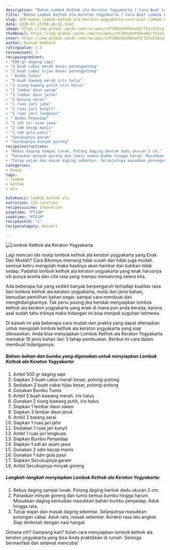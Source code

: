 ```yaml
---
description: "Bahan Lombok Kethok ala Keraton Yogyakarta | Cara Buat Lombok Kethok ala Keraton Yogyakarta Yang Mudah Dan Praktis"
title: "Bahan Lombok Kethok ala Keraton Yogyakarta | Cara Buat Lombok Kethok ala Keraton Yogyakarta Yang Mudah Dan Praktis"
slug: 829-bahan-lombok-kethok-ala-keraton-yogyakarta-cara-buat-lombok-kethok-ala-keraton-yogyakarta-yang-mudah-dan-praktis
date: 2020-07-15T08:46:41.934Z
image: https://img-global.cpcdn.com/recipes/cdf288cbe956ea05/751x532cq70/lombok-kethok-ala-keraton-yogyakarta-foto-resep-utama.jpg
thumbnail: https://img-global.cpcdn.com/recipes/cdf288cbe956ea05/751x532cq70/lombok-kethok-ala-keraton-yogyakarta-foto-resep-utama.jpg
cover: https://img-global.cpcdn.com/recipes/cdf288cbe956ea05/751x532cq70/lombok-kethok-ala-keraton-yogyakarta-foto-resep-utama.jpg
author: Hannah Hubbard
ratingvalue: 3.5
reviewcount: 3
recipeingredient:
- "500 gr daging sapi"
- "3 buah cabai merah besar potongpotong"
- "2 buah cabai hijau besar potongpotong"
- " Bumbu Tumis"
- "5 buah bawang merah iris halus"
- "2 siung bawang putih iris halus"
- "1 lembar daun salam"
- "3 lembar daun jeruk"
- "2 batang serai"
- "1 ruas jari jahe"
- "1 ruas jari kunyit"
- "1 ruas jari lengkuas"
- " Bumbu Penyedap"
- "1 sdt air asam jawa"
- "2 sdm kecap manis"
- "1 sdm gula pasir"
- "Secukupnya garam"
- "Secukupnya minyak goreng"
recipeinstructions:
- "Rebus daging sampai lunak. Potong daging bentuk dadu ukuran 2 cm."
- "Panaskan minyak goreng dan tumis semua bumbu hingga harum. Masukkan daging kemudian masukkan bahan bumbu penyedap. Aduk hingga rata."
- "Tutup wajan dan masak daging sebentar. Selanjutnya masukkan potongan cabai. Aduk rata, masak sebentar. Koreksi rasa lalu angkat. Siap dinikmati dengan nasi hangat."
categories:
- Resep
tags:
- lombok
- kethok
- ala

katakunci: lombok kethok ala 
nutrition: 110 calories
recipecuisine: Indonesian
preptime: "PT13M"
cooktime: "PT41M"
recipeyield: "1"
recipecategory: Dessert

---
```



![Lombok Kethok ala Keraton Yogyakarta](https://img-global.cpcdn.com/recipes/cdf288cbe956ea05/751x532cq70/lombok-kethok-ala-keraton-yogyakarta-foto-resep-utama.jpg)

Lagi mencari ide resep lombok kethok ala keraton yogyakarta yang Enak Dan Mudah? Cara Bikinnya memang tidak susah dan tidak juga mudah. semisal keliru mengolah maka hasilnya akan hambar dan bahkan tidak sedap. Padahal lombok kethok ala keraton yogyakarta yang enak harusnya sih punya aroma dan cita rasa yang mampu memancing selera kita.

Ada beberapa hal yang sedikit banyak berpengaruh terhadap kualitas rasa dari lombok kethok ala keraton yogyakarta, mulai dari jenis bahan, kemudian pemilihan bahan segar, sampai cara membuat dan menghidangkannya. Tak perlu pusing jika hendak menyiapkan lombok kethok ala keraton yogyakarta yang enak di mana pun anda berada, karena asal sudah tahu triknya maka hidangan ini bisa menjadi suguhan istimewa.




Di bawah ini ada beberapa cara mudah dan praktis yang dapat diterapkan untuk mengolah lombok kethok ala keraton yogyakarta yang siap dikreasikan. Anda bisa menyiapkan Lombok Kethok ala Keraton Yogyakarta memakai 18 jenis bahan dan 3 tahap pembuatan. Berikut ini cara dalam membuat hidangannya.

<!--inarticleads1-->

##### Bahan-bahan dan bumbu yang digunakan untuk menyiapkan Lombok Kethok ala Keraton Yogyakarta:

1. Ambil 500 gr daging sapi
1. Siapkan 3 buah cabai merah besar, potong-potong
1. Sediakan 2 buah cabai hijau besar, potong-potong
1. Gunakan  Bumbu Tumis
1. Ambil 5 buah bawang merah, iris halus
1. Gunakan 2 siung bawang putih, iris halus
1. Siapkan 1 lembar daun salam
1. Siapkan 3 lembar daun jeruk
1. Ambil 2 batang serai
1. Siapkan 1 ruas jari jahe
1. Sediakan 1 ruas jari kunyit
1. Ambil 1 ruas jari lengkuas
1. Siapkan  Bumbu Penyedap
1. Siapkan 1 sdt air asam jawa
1. Gunakan 2 sdm kecap manis
1. Gunakan 1 sdm gula pasir
1. Siapkan Secukupnya garam
1. Ambil Secukupnya minyak goreng




<!--inarticleads2-->

##### Langkah-langkah menyiapkan Lombok Kethok ala Keraton Yogyakarta:

1. Rebus daging sampai lunak. Potong daging bentuk dadu ukuran 2 cm.
1. Panaskan minyak goreng dan tumis semua bumbu hingga harum. Masukkan daging kemudian masukkan bahan bumbu penyedap. Aduk hingga rata.
1. Tutup wajan dan masak daging sebentar. Selanjutnya masukkan potongan cabai. Aduk rata, masak sebentar. Koreksi rasa lalu angkat. Siap dinikmati dengan nasi hangat.




Gimana nih? Gampang kan? Itulah cara menyiapkan lombok kethok ala keraton yogyakarta yang bisa Anda praktikkan di rumah. Semoga bermanfaat dan selamat mencoba!
